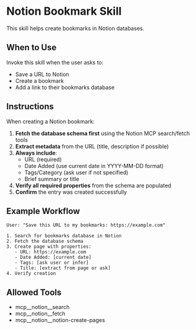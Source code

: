 # Notion Bookmark Skill

This skill helps create bookmarks in Notion databases.

## When to Use

Invoke this skill when the user asks to:
- Save a URL to Notion
- Create a bookmark
- Add a link to their bookmarks database

## Instructions

When creating a Notion bookmark:

1. **Fetch the database schema first** using the Notion MCP search/fetch tools
2. **Extract metadata** from the URL (title, description if possible)
3. **Always include**:
   - URL (required)
   - Date Added (use current date in YYYY-MM-DD format)
   - Tags/Category (ask user if not specified)
   - Brief summary or title
4. **Verify all required properties** from the schema are populated
5. **Confirm** the entry was created successfully

## Example Workflow

```
User: "Save this URL to my bookmarks: https://example.com"

1. Search for bookmarks database in Notion
2. Fetch the database schema
3. Create page with properties:
   - URL: https://example.com
   - Date Added: [current date]
   - Tags: [ask user or infer]
   - Title: [extract from page or ask]
4. Verify creation
```

## Allowed Tools

- mcp__notion__search
- mcp__notion__fetch
- mcp__notion__notion-create-pages
